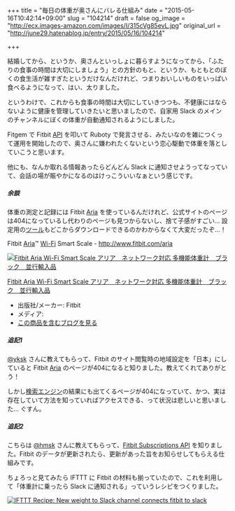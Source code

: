 +++
title = "毎日の体重が奥さんにバレる仕組み"
date = "2015-05-16T10:42:14+09:00"
slug = "104214"
draft = false
og_image = "http://ecx.images-amazon.com/images/I/315cVg85evL.jpg"
original_url = "http://june29.hatenablog.jp/entry/2015/05/16/104214"

+++

<p>結婚してから、というか、奥さんといっしょに暮らすようになってから、「ふたりの食事の時間は大切にしましょう」との方針のもと、というか、もともとのぼくの食生活が雑すぎたというだけなんだけれど、つまりおいしいものをいっぱい食べるようになって、はい、太りました。</p>
<p>というわけで、これからも食事の時間は大切にしていきつつも、不健康にはならないように健康を管理していきたいと思いましたので、自家用 Slack のメインのチャンネルにぼくの体重が自動通知されるようにしました。</p>
<p>Fitgem で Fitbit <a class="keyword" href="http://d.hatena.ne.jp/keyword/API">API</a> を叩いて Ruboty で発言させる、みたいなのを雑につくって運用を開始したので、奥さんに嫌われたくないという恋心駆動で体重を落としていこうと思います。</p>
<p>他にも、なんか取れる情報あったらどんどん Slack に通知させようってなっていて、会話の場が賑やかになるのはけっこういいなぁという感じです。</p>

<div class="section">
    <h5>余談</h5>
    <p>体重の測定と記録には Fitbit <a class="keyword" href="http://d.hatena.ne.jp/keyword/Aria">Aria</a> を使っているんだけれど、公式サイトのページは404になっているし代わりのページも見つからないし、捨て子感がすごい… 設定用の<a class="keyword" href="http://d.hatena.ne.jp/keyword/%A5%C4%A1%BC%A5%EB">ツール</a>もどこからダウンロードできるのかわからなくて大変だったぞ…！</p>
<p>Fitbit <a class="keyword" href="http://d.hatena.ne.jp/keyword/Aria">Aria</a>™ <a class="keyword" href="http://d.hatena.ne.jp/keyword/Wi-Fi">Wi-Fi</a> Smart Scale - <a href="http://www.fitbit.com/aria">http://www.fitbit.com/aria</a></p>
<p></p>
<div class="hatena-asin-detail">
<a href="http://www.amazon.co.jp/exec/obidos/ASIN/B008Z8QB3O/cameralady-22/"><img src="http://ecx.images-amazon.com/images/I/315cVg85evL._SL160_.jpg" class="hatena-asin-detail-image" alt="Fitbit Aria Wi-Fi Smart Scale アリア　ネットワーク対応 多機能体重計　ブラック　並行輸入品" title="Fitbit Aria Wi-Fi Smart Scale アリア　ネットワーク対応 多機能体重計　ブラック　並行輸入品"></a><div class="hatena-asin-detail-info">
<p class="hatena-asin-detail-title"><a href="http://www.amazon.co.jp/exec/obidos/ASIN/B008Z8QB3O/cameralady-22/">Fitbit Aria Wi-Fi Smart Scale アリア　ネットワーク対応 多機能体重計　ブラック　並行輸入品</a></p>
<ul>
<li>
<span class="hatena-asin-detail-label">出版社/メーカー:</span> Fitbit</li>
<li>
<span class="hatena-asin-detail-label">メディア:</span> </li>
<li><a href="http://d.hatena.ne.jp/asin/B008Z8QB3O/cameralady-22" target="_blank">この商品を含むブログを見る</a></li>
</ul>
</div>
<div class="hatena-asin-detail-foot"></div>
</div>

</div>
<div class="section">
    <h5>追記1</h5>
    <p><a href="https://twitter.com/yksk" title="desc">@yksk</a> さんに教えてもらって、Fitbit のサイト閲覧時の地域設定を「日本」にしていると Fitbit <a class="keyword" href="http://d.hatena.ne.jp/keyword/Aria">Aria</a> のページが404になると知りました。教えてくれてありがとう！</p>
<p>しかし<a class="keyword" href="http://d.hatena.ne.jp/keyword/%B8%A1%BA%F7%A5%A8%A5%F3%A5%B8%A5%F3">検索エンジン</a>の結果にも出てくるページが404になっていて、かつ、実は存在していて方法を知っていればアクセスできる、って状況は悲しいと思いました… ぐすん。</p>

</div>
<div class="section">
    <h5>追記2</h5>
    <p>こちらは <a href="https://twitter.com/hmsk" title="desc">@hmsk</a> さんに教えてもらって、<a href="https://wiki.fitbit.com/display/API/Fitbit+Subscriptions+API" title="desc">Fitbit Subscriptions API</a> を知りました。Fitbit のデータが更新されたら、更新があった旨をお知らせしてもらえる仕組みです。</p>
<p>ちょろっと見てみたら IFTTT に Fitbit の材料も揃っていたので、これを利用して「体重計に乗ったら Slack に通知される」っていうレシピをつくりました。</p>
<p><a href="https://ifttt.com/view_embed_recipe/291634-new-weight-to-slack-channel" target="_blank" class="embed_recipe embed_recipe-l_27" id="embed_recipe-291634"><img src="https://ifttt.com/recipe_embed_img/291634" alt="IFTTT Recipe: New weight to Slack channel connects fitbit to slack"x" style="max-width:100%"></a><script async type="text/javascript" src="//ifttt.com/assets/embed_recipe.js"></script></p>

</div>
